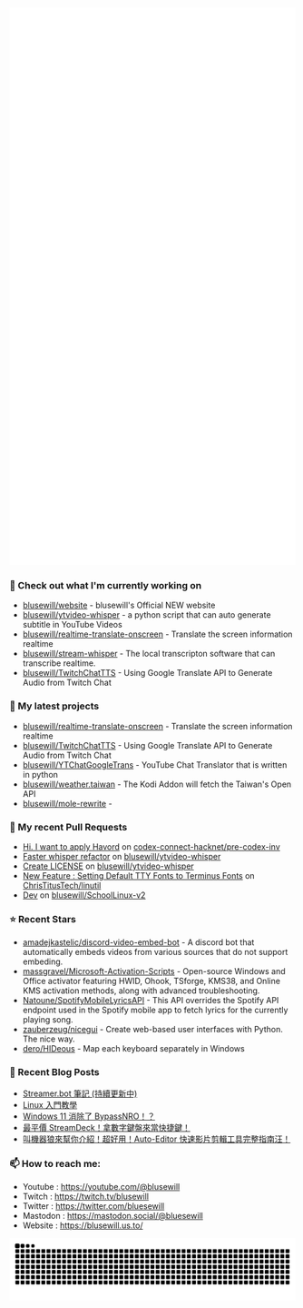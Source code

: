 <p align="left"><img src="https://raw.githubusercontent.com/blusewill/blusewill/main/github-metrics.svg" /></p>

### 👷 Check out what I'm currently working on

- [blusewill/website](https://github.com/blusewill/website) - blusewill&#39;s Official NEW website
- [blusewill/ytvideo-whisper](https://github.com/blusewill/ytvideo-whisper) - a python script that can auto generate subtitle in YouTube Videos
- [blusewill/realtime-translate-onscreen](https://github.com/blusewill/realtime-translate-onscreen) - Translate the screen information realtime
- [blusewill/stream-whisper](https://github.com/blusewill/stream-whisper) - The local transcripton software that can transcribe realtime.
- [blusewill/TwitchChatTTS](https://github.com/blusewill/TwitchChatTTS) - Using Google Translate API to Generate Audio from Twitch Chat
### 🌱 My latest projects

- [blusewill/realtime-translate-onscreen](https://github.com/blusewill/realtime-translate-onscreen) - Translate the screen information realtime
- [blusewill/TwitchChatTTS](https://github.com/blusewill/TwitchChatTTS) - Using Google Translate API to Generate Audio from Twitch Chat
- [blusewill/YTChatGoogleTrans](https://github.com/blusewill/YTChatGoogleTrans) - YouTube Chat Translator that is written in python
- [blusewill/weather.taiwan](https://github.com/blusewill/weather.taiwan) - The Kodi Addon will fetch the Taiwan&#39;s Open API
- [blusewill/mole-rewrite](https://github.com/blusewill/mole-rewrite) - 
### 🔨 My recent Pull Requests

- [Hi. I want to apply Havord](https://github.com/codex-connect-hacknet/pre-codex-inv/pull/77) on [codex-connect-hacknet/pre-codex-inv](https://github.com/codex-connect-hacknet/pre-codex-inv)
- [Faster whisper refactor](https://github.com/blusewill/ytvideo-whisper/pull/10) on [blusewill/ytvideo-whisper](https://github.com/blusewill/ytvideo-whisper)
- [Create LICENSE](https://github.com/blusewill/ytvideo-whisper/pull/9) on [blusewill/ytvideo-whisper](https://github.com/blusewill/ytvideo-whisper)
- [New Feature : Setting Default TTY Fonts to Terminus Fonts](https://github.com/ChrisTitusTech/linutil/pull/698) on [ChrisTitusTech/linutil](https://github.com/ChrisTitusTech/linutil)
- [Dev](https://github.com/blusewill/SchoolLinux-v2/pull/18) on [blusewill/SchoolLinux-v2](https://github.com/blusewill/SchoolLinux-v2)
### ⭐ Recent Stars

- [amadejkastelic/discord-video-embed-bot](https://github.com/amadejkastelic/discord-video-embed-bot) - A discord bot that automatically embeds videos from various sources that do not support embeding.
- [massgravel/Microsoft-Activation-Scripts](https://github.com/massgravel/Microsoft-Activation-Scripts) - Open-source Windows and Office activator featuring HWID, Ohook, TSforge, KMS38, and Online KMS activation methods, along with advanced troubleshooting.
- [Natoune/SpotifyMobileLyricsAPI](https://github.com/Natoune/SpotifyMobileLyricsAPI) - This API overrides the Spotify API endpoint used in the Spotify mobile app to fetch lyrics for the currently playing song.
- [zauberzeug/nicegui](https://github.com/zauberzeug/nicegui) - Create web-based user interfaces with Python. The nice way.
- [dero/HIDeous](https://github.com/dero/HIDeous) - Map each keyboard separately in Windows
### 📰 Recent Blog Posts

- [Streamer.bot 筆記 (持續更新中)](https://blusewill.us.to/zh-tw/posts/ea7ec9c/)
- [Linux 入門教學](https://blusewill.us.to/zh-tw/posts/eb38ca4/)
- [Windows 11 消除了 BypassNRO！？](https://blusewill.us.to/zh-tw/posts/6d193ae/)
- [最平價 StreamDeck！拿數字鍵盤來當快捷鍵！](https://blusewill.us.to/zh-tw/posts/4082c82/)
- [叫機器狼來幫你介紹！超好用！Auto-Editor 快速影片剪輯工具完整指南汪！](https://blusewill.us.to/zh-tw/posts/b53d236/)
### 📫 How to reach me:
  - Youtube   : <https://youtube.com/@blusewill>
  - Twitch    : <https://twitch.tv/blusewill>
  - Twitter   : <https://twitter.com/bluesewill>
  - Mastodon  : <https://mastodon.social/@bluesewill>
  - Website   : <https://blusewill.us.to/>

<p align="center"><a href="https://github.com/Platane/snk">
  <img align="center" src="https://raw.githubusercontent.com/blusewill/blusewill/output/github-contribution-grid-snake-dark.svg" />
</a></p>


